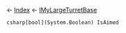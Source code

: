 ← [Index](Api-Index) ← [IMyLargeTurretBase](Sandbox.ModAPI.Ingame.IMyLargeTurretBase)

```csharp[bool](System.Boolean) IsAimed```